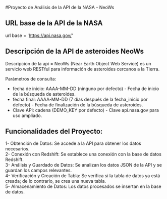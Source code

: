#Proyecto de Análisis de la API de la NASA - NeoWs
## URL base de la API de la NASA
url base = 'https://api.nasa.gov/'

## Descripción de la API de asteroides NeoWs
Descripcion de la api = NeoWs (Near Earth Object Web Service) es un servicio web RESTful para información de asteroides cercanos a la Tierra.

Parámetros de consulta:

- fecha de inicio: AAAA-MM-DD (ninguno por defecto) - Fecha de inicio de la búsqueda de asteroides.
- fecha final: AAAA-MM-DD (7 días después de la fecha_inicio por defecto) - Fecha de finalización de la búsqueda de asteroides.
- Clave API: cadena (DEMO_KEY por defecto) - Clave api.nasa.gov para uso ampliado.

## Funcionalidades del Proyecto:

1- Obtención de Datos: Se accede a la API para obtener los datos necesarios.  
2- Conexión con Redshift: Se establece una conexión con la base de datos Redshift.  
3- Análisis y Guardado de Datos: Se analizan los datos JSON de la API y se guardan los campos relevantes.  
4- Verificación y Creación de Tabla: Se verifica si la tabla de datos ya está creada; de lo contrario, se crea una nueva tabla.  
5- Almacenamiento de Datos: Los datos procesados se insertan en la base de datos.


